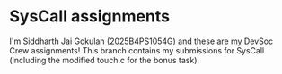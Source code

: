 # SysCall assignments
I'm Siddharth Jai Gokulan (2025B4PS1054G) and these are my DevSoc Crew assignments!
This branch contains my submissions for SysCall (including the modified touch.c for the bonus task).
